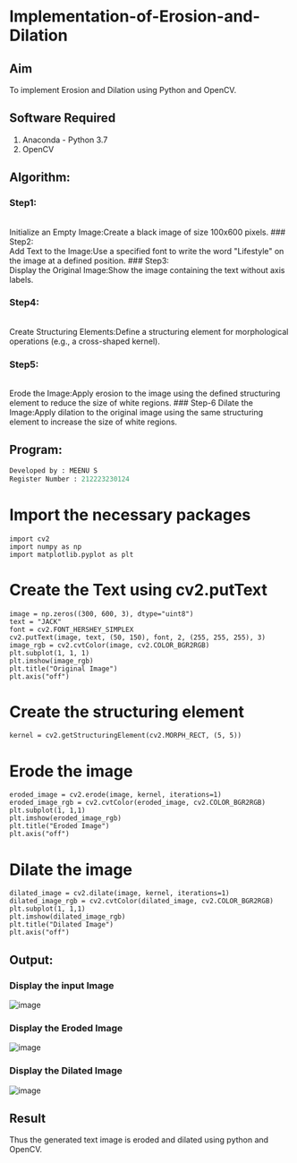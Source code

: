 # Implementation-of-Erosion-and-Dilation
## Aim
To implement Erosion and Dilation using Python and OpenCV.
## Software Required
1. Anaconda - Python 3.7
2. OpenCV
## Algorithm:
### Step1:
<br>
Initialize an Empty Image:Create a black image of size 100x600 pixels.
### Step2:
<br>
Add Text to the Image:Use a specified font to write the word "Lifestyle" on the image at a defined position.
### Step3:
<br>
Display the Original Image:Show the image containing the text without axis labels.

### Step4:
<br>
Create Structuring Elements:Define a structuring element for morphological operations (e.g., a cross-shaped kernel).

### Step5:
<br>
Erode the Image:Apply erosion to the image using the defined structuring element to reduce the size of white regions.
### Step-6
Dilate the Image:Apply dilation to the original image using the same structuring element to increase the size of white regions.
 
## Program:

``` Python
Developed by : MEENU S
Register Number : 212223230124
```
# Import the necessary packages
```
import cv2
import numpy as np
import matplotlib.pyplot as plt
```
# Create the Text using cv2.putText
```
image = np.zeros((300, 600, 3), dtype="uint8")
text = "JACK"
font = cv2.FONT_HERSHEY_SIMPLEX
cv2.putText(image, text, (50, 150), font, 2, (255, 255, 255), 3)
image_rgb = cv2.cvtColor(image, cv2.COLOR_BGR2RGB)
plt.subplot(1, 1, 1)
plt.imshow(image_rgb)
plt.title("Original Image")
plt.axis("off")
```
# Create the structuring element
```
kernel = cv2.getStructuringElement(cv2.MORPH_RECT, (5, 5))
```
# Erode the image
````
eroded_image = cv2.erode(image, kernel, iterations=1)
eroded_image_rgb = cv2.cvtColor(eroded_image, cv2.COLOR_BGR2RGB)
plt.subplot(1, 1,1)
plt.imshow(eroded_image_rgb)
plt.title("Eroded Image")
plt.axis("off")
````
# Dilate the image
```
dilated_image = cv2.dilate(image, kernel, iterations=1)
dilated_image_rgb = cv2.cvtColor(dilated_image, cv2.COLOR_BGR2RGB)
plt.subplot(1, 1,1)
plt.imshow(dilated_image_rgb)
plt.title("Dilated Image")
plt.axis("off")
```
## Output:

### Display the input Image
![image](https://github.com/user-attachments/assets/f9ff3564-78db-439c-893c-1635caaac043)

### Display the Eroded Image
![image](https://github.com/user-attachments/assets/cb06a8a7-a289-42eb-9570-32c8ff61de08)

### Display the Dilated Image
![image](https://github.com/user-attachments/assets/c58a4453-dd4d-4796-8718-98139f8f1320)


## Result
Thus the generated text image is eroded and dilated using python and OpenCV.
